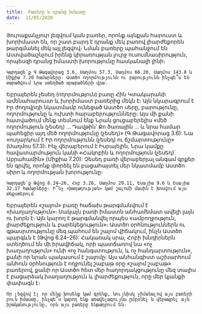 ```yaml
---
title:  Բառերը և դրանց իմաստը
date:  11/05/2020
---
```


Յուրաքանչյուր լեզվում կան բառեր, որոնք այնքան հարուստ և խորիմաստ են, որ շատ բարդ է դրանք մեկ բառով լիարժեքորեն թարգմանել մեկ այլ լեզվով։ Նման բառերը պահանջում են Աստվածաշնչում իրենց կիրառության լուրջ ուսումնասիրություն, որպեսզի դրանց իմաստի խորությունը հասկանալի լինի։

`Կարդացե՛ք Գ Թագավորաց 3.6, Սաղմոս 57.3, Սաղմոս 66.20, Սաղմոս 143.8 և Միքիա 7.20 համարները։ Աստծո ողորմությունն ու բարությունն ինչպե՞ս են տարածվում Նրա ստեղծած արարածների վրա։`

Եբրայերեն չեսեդ (ողորմություն) բառը Հին Կտակարանի ամենահարուստ և խորիմաստ բառերից մեկն է։ Այն նկարագրում է Իր ժողովրդի նկատմամբ ունեցած Աստծո սերը, բարությունը, ողորմությունը և ուխտի հարաբերությունները։ Այս մի քանի հատվածում մենք տեսնում ենք Նրան ցուցաբերելիս «մեծ ողորմություն (չեսեդ) … Դավթին՝ Քո ծառային … և նրա համար պահեցիր այդ մեծ ողորմությունը (չեսեդ)» (Գ Թագավորաց 3.6): Նա «ուղարկում է Իր ողորմությունն (չեսեդ) ու ճշմարտությունը» (Սաղմոս 57.3)։ Ինչ վերաբերում է Իսրայելին, Նրա կամքը հավատարմություն կանի «Հակոբին և ողորմություն (չեսեդ)՝ Աբրահամին» (Միքիա 7.20): Չեսեդ բառի վերաբերյալ անգամ գրքեր են գրվել, որոնք փորձել են բացահայտել մեր նկատմամբ Աստծո սիրո և ողորմության խորությունը։

`Կարդացե՛ք Թվոց 6.24–26, Հոբ 3.26, Սաղմոս 29.11, Եսայիա 9.6 և Եսայիա 32.17 համարները։ Ի՞նչ «խաղաղության» կամ շալոմի մասին է խոսվում այս տեքստերում`

Եբրայերեն «շալոմ» բառը հաճախ թարգմանվում է «խաղաղություն»։ Սակայն բառի իմաստն անհամեմատ ավելի լայն ու խորն է։ Այն կարող է թարգմանվել որպես «ամբողջություն, լիարժեքություն և բարեկեցություն»։ Աստծո օրհնություններն ու գթասրտությունը մեզ պահում են շալոմ վիճակում, ինչն Աստծո պարգևն է (Թվոց 6.24–26): Հակառակ սրա, Հոբի խնդիրներն ստեղծում են մի իրավիճակ, որի պատճառով նա «ոչ խաղաղություն» ունի «ոչ հանգստություն, և ոչ հանդարտություն», քանի որ նրան պակասում է շալոմը։ Այս անհանգիստ աշխարհում անհուն օրհնություն է ողջունել շաբաթ օրը «շալոմ շաբաթ» բառերով, քանի որ Աստծո հետ մեր հաղորդակցությունը մեզ տալիս է բացարձակ խաղաղություն և լիարժեքություն, որը մեր կյանքի փափագն է։

`Որ լեզվով էլ որ մենք խոսենք կամ գրենք, նույնիսկ չիմանալով այս բառերի բուն իմաստը, ինչպե՞ս կարող ենք առավելագույնս ըմբռնել և վերապրել այն իրականությունը, որն այս բառերը ենթադրում են։`
